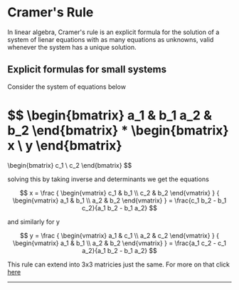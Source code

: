 # Cramer's Rule
In linear algebra, Cramer's rule is an explicit formula for the solution of a system of lienar equations with as many equations as unknowns, valid whenever the system has a unique solution. 

## Explicit formulas for small systems
Consider the system of equations below

$$
\begin{bmatrix}
  a_1 & b_1
  a_2 & b_2
\end{bmatrix}
*
\begin{bmatrix}
  x \\
  y
\end{bmatrix}
= 
\begin{bmatrix}
  c_1 \\
  c_2
\end{bmatrix}
$$

solving this by taking inverse and determinants we get the equations

$$
x = \frac
{
  \begin{vmatrix}
    c_1 & b_1 \\
    c_2 & b_2
  \end{vmatrix}
}
{
  \begin{vmatrix}
    a_1 & b_1 \\
    a_2 & b_2
  \end{vmatrix}
}
= \frac{c_1 b_2 - b_1 c_2}{a_1 b_2 - b_1 a_2}
$$

and similarly for y

$$
y = \frac
{
  \begin{vmatrix}
    a_1 & c_1 \\
    a_2 & c_2
  \end{vmatrix}
}
{
  \begin{vmatrix}
    a_1 & b_1 \\
    a_2 & b_2
  \end{vmatrix}
}
= \frac{a_1 c_2 - c_1 a_2}{a_1 b_2 - b_1 a_2}
$$

This rule can extend into 3x3 matricies just the same. For more on that click [here](https://en.wikipedia.org/wiki/Cramer%27s_rule)

---
